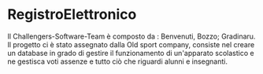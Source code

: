 # RegistroElettronico
Il Challengers-Software-Team è composto da : Benvenuti, Bozzo; Gradinaru. Il progetto ci è stato assegnato dalla Old sport company, consiste nel creare un database in grado di gestire il funzionamento di un'apparato scolastico e ne gestisca voti assenze e tutto ciò che riguardi alunni e insegnanti.
